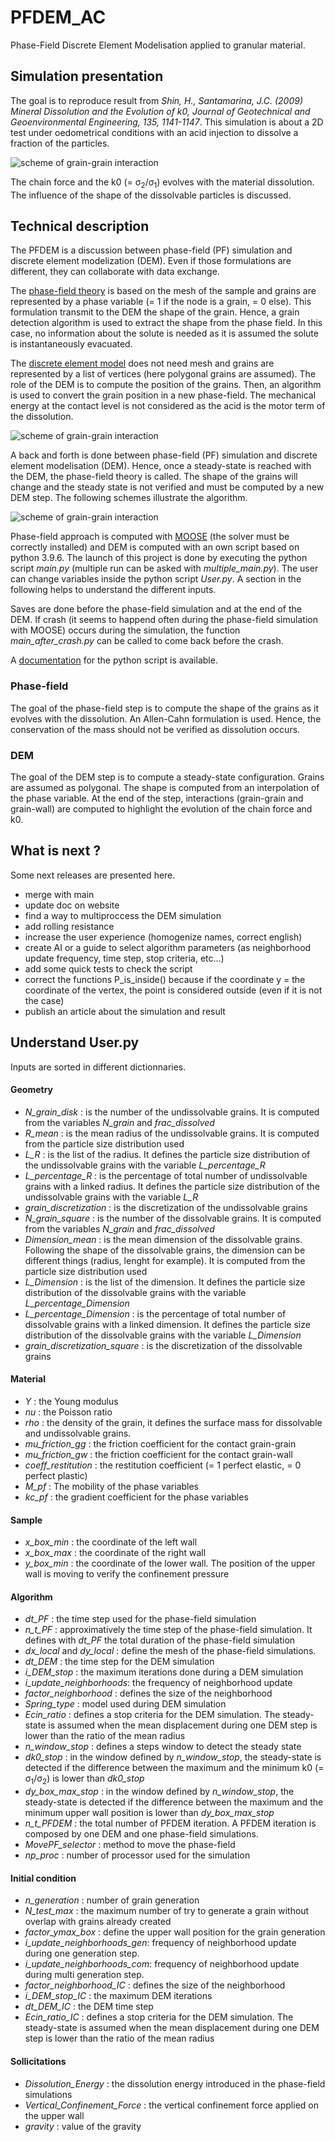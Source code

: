 # PFDEM_AC

Phase-Field Discrete Element Modelisation applied to granular material.

## Simulation presentation
The goal is to reproduce result from <i>Shin, H., Santamarina, J.C. (2009) Mineral Dissolution and the Evolution of k0, Journal of Geotechnical and Geoenvironmental Engineering, 135, 1141-1147</i>.
This simulation is about a 2D test under oedometrical conditions with an acid injection to dissolve a fraction of the particles.

![scheme of grain-grain interaction](image/Oedometric_test_WB.png)

The chain force and the k0 (= &sigma;<sub>2</sub>/&sigma;<sub>1</sub>) evolves with the material dissolution. The influence of the shape of the dissolvable particles is discussed.

## Technical description
The PFDEM is a discussion between phase-field (PF) simulation and discrete element modelization (DEM). Even if those formulations are different, they can collaborate with data exchange.

The [phase-field theory](https://en.wikipedia.org/wiki/Phase-field_model) is based on the mesh of the sample and grains are represented by a phase variable (= 1 if the node is a grain, = 0 else). This formulation transmit to the DEM the shape of the grain. Hence, a grain detection algorithm is used to extract the shape from the phase field. In this case, no information about the solute is needed as it is assumed the solute is instantaneously evacuated.

The [discrete element model](https://en.wikipedia.org/wiki/Discrete_element_method) does not need mesh and grains are represented by a list of vertices (here polygonal grains are assumed). The role of the DEM is to compute the position of the grains. Then, an algorithm is used to convert the grain position in a new phase-field. The mechanical energy at the contact level is not considered as the acid is the motor term of the dissolution.

![scheme of grain-grain interaction](image/PFDEM_Exchange_Scheme_WB.png)

A back and forth is done between phase-field (PF) simulation and discrete element modelisation (DEM). Hence, once a steady-state is reached with the DEM, the phase-field theory is called. The shape of the grains will change and the steady state is not verified and must be computed by a new DEM step.
The following schemes illustrate the algorithm.

![scheme of grain-grain interaction](image/General_plan_WB.png)

Phase-field approach is computed with [MOOSE](https://github.com/idaholab/moose) (the solver must be correctly installed) and DEM is computed with an own script based on python 3.9.6. The launch of this project is done by executing the python script <i>main.py</i> (multiple run can be asked with <i>multiple_main.py</i>). The user can change variables inside the python script <i>User.py</i>. A section in the following helps to understand the different inputs.

Saves are done before the phase-field simulation and at the end of the DEM. If crash (it seems to happend often during the phase-field simulation with MOOSE) occurs during the simulation, the function <i>main_after_crash.py</i> can be called to come back before the crash.

A [documentation](https://alexsacmorane.github.io/pfdem_ac) for the python script is available.

### Phase-field
The goal of the phase-field step is to compute the shape of the grains as it evolves with the dissolution.
An Allen-Cahn formulation is used. Hence, the conservation of the mass should not be verified as dissolution occurs.

### DEM
The goal of the DEM step is to compute a steady-state configuration. Grains are assumed as polygonal. The shape is computed from an interpolation of the phase variable. At the end of the step, interactions (grain-grain and grain-wall) are computed to highlight the evolution of the chain force and k0.

## What is next ?
Some next releases are presented here.

- merge with main
- update doc on website
- find a way to multiproccess the DEM simulation
- add rolling resistance
- increase the user experience (homogenize names, correct english)
- create AI or a guide to select algorithm parameters (as neighborhood update frequency, time step, stop criteria, etc...)
- add some quick tests to check the script
- correct the functions P_is_inside() because if the coordinate y = the coordinate of the vertex, the point is considered outside (even  if it is not the case)
- publish an article about the simulation and result

## Understand User.py

Inputs are sorted in different dictionnaries.

#### Geometry

- <i>N_grain_disk</i> : is the number of the undissolvable grains. It is computed from the variables <i>N_grain</i> and <i>frac_dissolved</i>
- <i>R_mean</i> : is the mean radius of the undissolvable grains. It is computed from the particle size distribution used
- <i>L_R</i> : is the list of the radius. It defines the particle size distribution of the undissolvable grains with the variable <i>L_percentage_R</i>
- <i>L_percentage_R</i> : is the percentage of total number of undissolvable grains with a linked radius. It defines the particle size distribution of the undissolvable grains with the variable <i>L_R</i>
- <i>grain_discretization</i> : is the discretization of the undissolvable grains
- <i>N_grain_square</i> : is the number of the dissolvable grains. It is computed from the variables <i>N_grain</i> and <i>frac_dissolved</i>
- <i>Dimension_mean</i> : is the mean dimension of the dissolvable grains. Following the shape of the dissolvable grains, the dimension can be different things (radius, lenght for example). It is computed from the particle size distribution used
- <i>L_Dimension</i> : is the list of the dimension. It defines the particle size distribution of the dissolvable grains with the variable <i>L_percentage_Dimension</i>
- <i>L_percentage_Dimension</i> : is the percentage of total number of dissolvable grains with a linked dimension. It defines the particle size distribution of the dissolvable grains with the variable <i>L_Dimension</i>
- <i>grain_discretization_square</i> : is the discretization of the dissolvable grains

#### Material

- <i>Y</i> : the Young modulus
- <i>nu</i> : the Poisson ratio
- <i>rho</i> : the density of the grain, it defines the surface mass for dissolvable and undissolvable grains.
- <i>mu_friction_gg</i> : the friction coefficient for the contact grain-grain
- <i>mu_friction_gw</i> : the friction coefficient for the contact grain-wall
- <i>coeff_restitution</i> : the restitution coefficient (= 1 perfect elastic, = 0 perfect plastic)
- <i>M_pf</i> : The mobility of the phase variables
- <i>kc_pf</i> : the gradient coefficient for the phase variables

#### Sample

- <i>x_box_min</i> : the coordinate of the left wall
- <i>x_box_max</i> : the coordinate of the right wall
- <i>y_box_min</i> : the coordinate of the lower wall. The position of the upper wall is moving to verify the confinement pressure

#### Algorithm

- <i>dt_PF</i> : the time step used for the phase-field simulation
- <i>n_t_PF</i> : approximatively the time step of the phase-field simulation. It defines with <i>dt_PF</i> the total duration of the phase-field simulation
- <i>dx_local</i> and <i>dy_local</i> : define the mesh of the phase-field simulations.
- <i>dt_DEM</i> : the time step for the DEM simulation
- <i>i_DEM_stop</i> : the maximum iterations done during a DEM simulation
- <i>i_update_neighborhoods</i>: the frequency of neighborhood update
- <i>factor_neighborhood</i> : defines the size of the neighborhood
- <i>Spring_type</i> : model used during DEM simulation
- <i>Ecin_ratio</i> : defines a stop criteria for the DEM simulation. The steady-state is assumed when the mean displacement during one DEM step is lower than the ratio of the mean radius
- <i>n_window_stop</i> : defines a steps window to detect the steady state
- <i>dk0_stop</i> : in the window defined by <i>n_window_stop</i>, the steady-state is detected if the difference between the maximum and the minimum k0 (= &sigma;<sub>1</sub>/&sigma;<sub>2</sub>) is lower than <i>dk0_stop</i>
- <i>dy_box_max_stop</i> : in the window defined by <i>n_window_stop</i>, the steady-state is detected if the difference between the maximum and the minimum upper wall position is lower than <i>dy_box_max_stop</i>
- <i>n_t_PFDEM</i> : the total number of PFDEM iteration. A PFDEM iteration is composed by one DEM and one phase-field simulations.
- <i>MovePF_selector</i> : method to move the phase-field
- <i>np_proc</i> : number of processor used for the simulation

#### Initial condition

- <i>n_generation</i> : number of grain generation
- <i>N_test_max</i> : the maximum number of try to generate a grain without overlap with grains already created
- <i>factor_ymax_box</i> : define the upper wall position for the grain generation
- <i>i_update_neighborhoods_gen</i>: frequency of neighborhood update during one generation step.
- <i>i_update_neighborhoods_com</i>: frequency of neighborhood update during multi generation step.
- <i>factor_neighborhood_IC</i> : defines the size of the neighborhood
- <i>i_DEM_stop_IC</i> : the maximum DEM iterations
- <i>dt_DEM_IC</i> : the DEM time step
- <i>Ecin_ratio_IC</i> : defines a stop criteria for the DEM simulation. The steady-state is assumed when the mean displacement during one DEM step is lower than the ratio of the mean radius

#### Sollicitations

- <i>Dissolution_Energy</i> : the dissolution energy introduced in the phase-field simulations
- <i>Vertical_Confinement_Force</i> : the vertical confinement force applied on the upper wall
- <i>gravity</i> : value of the gravity
